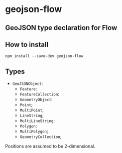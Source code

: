 # geojson-flow
## GeoJSON type declaration for Flow

## How to install

`npm install --save-dev geojson-flow`

## Types

 - `GeoJSONObject`:
   - `Feature`;
   - `FeatureCollection`:
   - `GeometryObject`:
    - `Point`;
    - `MultiPoint`;
    - `LineString`;
    - `MultiLineString`;
    - `Polygon`;
    - `MultiPolygon`;
    - `GeometryCollection`;

Positions are assumed to be 2-dimensional.
